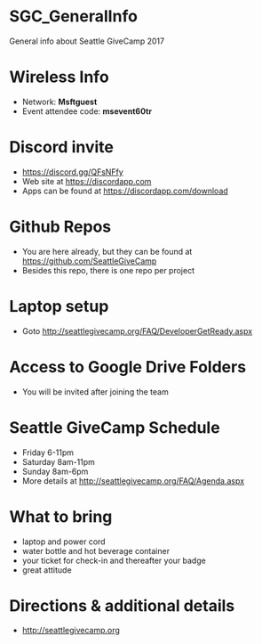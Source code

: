 # SGC_GeneralInfo
General info about Seattle GiveCamp 2017

# Wireless Info
- Network: **Msftguest**
- Event attendee code: **msevent60tr**

# Discord invite
- https://discord.gg/QFsNFfy
- Web site at https://discordapp.com
- Apps can be found at https://discordapp.com/download

# Github Repos
- You are here already, but they can be found at https://github.com/SeattleGiveCamp
- Besides this repo, there is one repo per project

# Laptop setup
- Goto http://seattlegivecamp.org/FAQ/DeveloperGetReady.aspx

# Access to Google Drive Folders
- You will be invited after joining the team

# Seattle GiveCamp Schedule
- Friday 6-11pm
- Saturday 8am-11pm
- Sunday 8am-6pm
- More details at http://seattlegivecamp.org/FAQ/Agenda.aspx

# What to bring
- laptop and power cord
- water bottle and hot beverage container
- your ticket for check-in and thereafter your badge
- great attitude

# Directions & additional details
- http://seattlegivecamp.org

